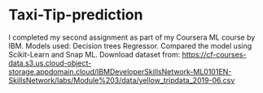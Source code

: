 # Taxi-Tip-prediction
I completed my second assignment as part of my Coursera ML course by IBM. Models used: Decision trees Regressor. Compared the model using Scikit-Learn and Snap ML.
Download dataset from:  https://cf-courses-data.s3.us.cloud-object-storage.appdomain.cloud/IBMDeveloperSkillsNetwork-ML0101EN-SkillsNetwork/labs/Module%203/data/yellow_tripdata_2019-06.csv
